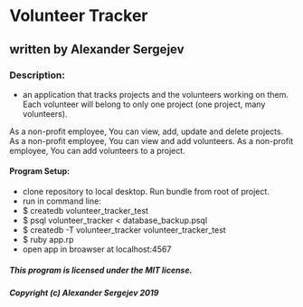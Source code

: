 # Volunteer Tracker
## written by Alexander Sergejev

### Description:
* an application that tracks projects and the volunteers working on them. Each volunteer will belong to only one project (one project, many volunteers).


As a non-profit employee, You can view, add, update and delete projects.
As a non-profit employee, You can view and add volunteers.
As a non-profit employee, You can add volunteers to a project.



#### Program Setup:
* clone repository to local desktop. Run bundle from root of project.
* run in command line:
* $ createdb volunteer_tracker_test
* $ psql volunteer_tracker < database_backup.psql
* $ createdb -T volunteer_tracker volunteer_tracker_test
* $ ruby app.rp
* open app in broawser at localhost:4567

##### This program is licensed under the MIT license.
##### Copyright (c) Alexander Sergejev 2019
